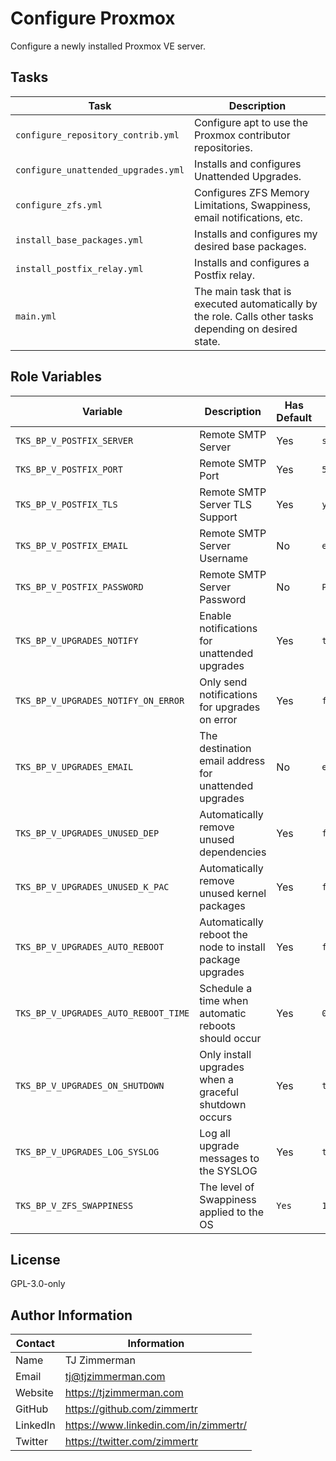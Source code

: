 Configure Proxmox
=========

Configure a newly installed Proxmox VE server.

Tasks
-----

| Task                                | Description                                                  |
| ----------------------------------- | ------------------------------------------------------------ |
| `configure_repository_contrib.yml`  | Configure apt to use the Proxmox contributor repositories.   |
| `configure_unattended_upgrades.yml` | Installs and configures Unattended Upgrades.                 |
| `configure_zfs.yml`                 | Configures ZFS Memory Limitations, Swappiness, email notifications, etc. |
| `install_base_packages.yml`         | Installs and configures my desired base packages.            |
| `install_postfix_relay.yml`         | Installs and configures a Postfix relay.                     |
| `main.yml`                          | The main task that is executed automatically by the role. Calls other tasks depending on desired state. |



Role Variables
--------------

| Variable                             | Description                                               | Has Default | Example           |
| ------------------------------------ | --------------------------------------------------------- | ----------- | ----------------- |
| `TKS_BP_V_POSTFIX_SERVER`            | Remote SMTP Server                                        | Yes         | `smtp.gmail.com`  |
| `TKS_BP_V_POSTFIX_PORT`              | Remote SMTP Port                                          | Yes         | `587`             |
| `TKS_BP_V_POSTFIX_TLS`               | Remote SMTP Server TLS Support                            | Yes         | `yes`             |
| `TKS_BP_V_POSTFIX_EMAIL`             | Remote SMTP Server Username                               | No          | `email@gmail.com` |
| `TKS_BP_V_POSTFIX_PASSWORD`          | Remote SMTP Server Password                               | No          | `PASSWORD`        |
| `TKS_BP_V_UPGRADES_NOTIFY`           | Enable notifications for unattended upgrades              | Yes         | `true`            |
| `TKS_BP_V_UPGRADES_NOTIFY_ON_ERROR`  | Only send notifications for upgrades on error             | Yes         | `false`           |
| `TKS_BP_V_UPGRADES_EMAIL`            | The destination email address for unattended upgrades     | No          | `email@gmail.com` |
| `TKS_BP_V_UPGRADES_UNUSED_DEP`       | Automatically remove unused dependencies                  | Yes         | `false`           |
| `TKS_BP_V_UPGRADES_UNUSED_K_PAC`     | Automatically remove unused kernel packages               | Yes         | `false`           |
| `TKS_BP_V_UPGRADES_AUTO_REBOOT`      | Automatically reboot the node to install package upgrades | Yes         | `false`           |
| `TKS_BP_V_UPGRADES_AUTO_REBOOT_TIME` | Schedule a time when automatic reboots should occur       | Yes         | `03:00`           |
| `TKS_BP_V_UPGRADES_ON_SHUTDOWN`      | Only install upgrades when a graceful shutdown occurs     | Yes         | `true`            |
| `TKS_BP_V_UPGRADES_LOG_SYSLOG`       | Log all upgrade messages to the SYSLOG                    | Yes         | `true`            |
| `TKS_BP_V_ZFS_SWAPPINESS`            | The level of Swappiness applied to the OS                 | `Yes`       | `10`              |


License
-------

GPL-3.0-only

Author Information
------------------

| Contact  | Information                           |
| -------- | ------------------------------------- |
| Name     | TJ Zimmerman                          |
| Email    | tj@tjzimmerman.com                    |
| Website  | https://tjzimmerman.com               |
| GitHub   | https://github.com/zimmertr           |
| LinkedIn | https://www.linkedin.com/in/zimmertr/ |
| Twitter  | https://twitter.com/zimmertr          |

